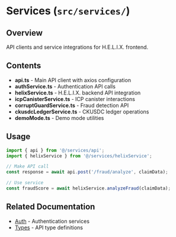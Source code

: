 # Services (`src/services/`)

## Overview

API clients and service integrations for H.E.L.I.X. frontend.

## Contents

- **api.ts** - Main API client with axios configuration
- **authService.ts** - Authentication API calls
- **helixService.ts** - H.E.L.I.X. backend API integration
- **icpCanisterService.ts** - ICP canister interactions
- **corruptGuardService.ts** - Fraud detection API
- **ckusdcLedgerService.ts** - CKUSDC ledger operations
- **demoMode.ts** - Demo mode utilities

## Usage

```typescript
import { api } from '@/services/api';
import { helixService } from '@/services/helixService';

// Make API call
const response = await api.post('/fraud/analyze', claimData);

// Use service
const fraudScore = await helixService.analyzeFraud(claimData);
```

## Related Documentation

- [Auth](../auth/README.md) - Authentication services
- [Types](../types/README.md) - API type definitions
